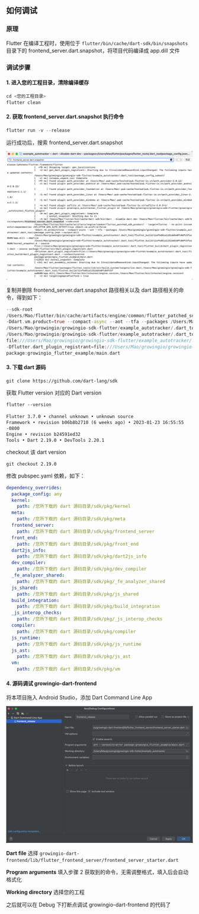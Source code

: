 ## 如何调试

### 原理

Flutter 在编译工程时，使用位于 `flutter/bin/cache/dart-sdk/bin/snapshots` 目录下的 frontend_server.dart.snapshot，将项目代码编译成 app.dill 文件

### 调试步骤

#### 1. 进入您的工程目录，清除编译缓存

```dart
cd <您的工程目录>
flutter clean
```

#### 2. 获取 frontend_server.dart.snapshot 执行命令

```dart
flutter run -v --release
```

运行成功后，搜索 frontend_server.dart.snapshot

![如何调试](./get_command.png)

复制并删除 frontend_server.dart.snapshot 路径相关以及 dart 路径相关的命令，得到如下：

```dart
--sdk-root
/Users/Mao/flutter/bin/cache/artifacts/engine/common/flutter_patched_sdk_product/ --target=flutter --no-print-incremental-dependencies -DFLUTTER_WEB_AUTO_DETECT=true -Ddart.vm.profile=false
-Ddart.vm.product=true --compact-async --aot --tfa --packages /Users/Mao/growingio/growingio-sdk-flutter/example_autotracker/.dart_tool/package_config.json --output-dill
/Users/Mao/growingio/growingio-sdk-flutter/example_autotracker/.dart_tool/flutter_build/114f6d51a11516b540fc0dfc5faa0b88/app.dill --depfile
/Users/Mao/growingio/growingio-sdk-flutter/example_autotracker/.dart_tool/flutter_build/114f6d51a11516b540fc0dfc5faa0b88/kernel_snapshot.d --source
file:///Users/Mao/growingio/growingio-sdk-flutter/example_autotracker/.dart_tool/flutter_build/dart_plugin_registrant.dart --source package:flutter/src/dart_plugin_registrant.dart
-Dflutter.dart_plugin_registrant=file:///Users/Mao/growingio/growingio-sdk-flutter/example_autotracker/.dart_tool/flutter_build/dart_plugin_registrant.dart --verbosity=error
package:growingio_flutter_example/main.dart
```

#### 3. 下载 dart 源码

```shell
git clone https://github.com/dart-lang/sdk
```

获取 Flutter version 对应的 Dart version

```shell
flutter --version

Flutter 3.7.0 • channel unknown • unknown source
Framework • revision b06b8b2710 (6 weeks ago) • 2023-01-23 16:55:55 -0800
Engine • revision b24591ed32
Tools • Dart 2.19.0 • DevTools 2.20.1
```

checkout 该 dart version

```shell
git checkout 2.19.0
```

修改 pubspec.yaml 依赖，如下：

```yaml
dependency_overrides:
  package_config: any
  kernel:
    path: /您所下载的 dart 源码目录/sdk/pkg/kernel
  meta:
    path: /您所下载的 dart 源码目录/sdk/pkg/meta
  frontend_server:
    path: /您所下载的 dart 源码目录/sdk/pkg/frontend_server
  front_end:
    path: /您所下载的 dart 源码目录/sdk/pkg/front_end
  dart2js_info:
    path: /您所下载的 dart 源码目录/sdk/pkg/dart2js_info
  dev_compiler:
    path: /您所下载的 dart 源码目录/sdk/pkg/dev_compiler
  _fe_analyzer_shared:
    path: /您所下载的 dart 源码目录/sdk/pkg/_fe_analyzer_shared
  js_shared:
    path: /您所下载的 dart 源码目录/sdk/pkg/js_shared
  build_integration:
    path: /您所下载的 dart 源码目录/sdk/pkg/build_integration
  _js_interop_checks:
    path: /您所下载的 dart 源码目录/sdk/pkg/_js_interop_checks
  compiler:
    path: /您所下载的 dart 源码目录/sdk/pkg/compiler
  js_runtime:
    path: /您所下载的 dart 源码目录/sdk/pkg/js_runtime
  js_ast:
    path: /您所下载的 dart 源码目录/sdk/pkg/js_ast
  vm:
    path: /您所下载的 dart 源码目录/sdk/pkg/vm
```

#### 4. 源码调试 growingio-dart-frontend

将本项目拖入 Android Studio，添加 Dart Command Line App

![添加命令](./dart_command_line_app.png)

**Dart file** 选择 `growingio-dart-frontend/lib/flutter_frontend_server/frontend_server_starter.dart`

**Program arguments** 填入步骤 2 获取到的命令，无需调整格式，填入后会自动格式化

**Working directory** 选择您的工程

之后就可以在 Debug 下打断点调试 growingio-dart-frontend 的代码了